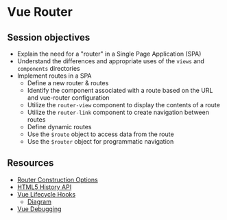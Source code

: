 # Vue Router



## Session objectives

- Explain the need for a "router" in a Single Page Application (SPA)
- Understand the differences and appropriate uses of the `views` and `components` directories
- Implement routes in a SPA
    - Define a new router & routes
    - Identify the component associated with a route based on the URL and vue-router configuration
    - Utilize the `router-view` component to display the contents of a route
    - Utilize the `router-link` component to create navigation between routes
    - Define dynamic routes
    - Use the `$route` object to access data from the route
    - Use the `$router` object for programmatic navigation


## Resources

- [Router Construction Options](https://router.vuejs.org/api/#router-construction-options)
- [HTML5 History API](https://developer.mozilla.org/en-US/docs/Web/API/History_API)
- [Vue Lifecycle Hooks](https://v3.vuejs.org/api/options-lifecycle-hooks.html)
  - [Diagram](https://v3.vuejs.org/guide/instance.html#lifecycle-diagram)
- [Vue Debugging](https://vuejs.org/v2/cookbook/debugging-in-vscode.html)
